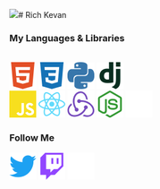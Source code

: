 <img src="./media/avatar.svg" width="" display="inline"># Rich Kevan

### My Languages & Libraries
<br><img src="./media/html5.svg" width="48" display="inline">
<img src="./media/css3.svg" width="48" display="inline">
<img src="./media/python.svg" width="48" display="inline">
<img src="./media/django.svg" width="48" display="inline"> <br>
<img src="./media/javascript.svg" width="48" display="inline">
<img src="./media/react.svg" width="48" display="inline">
<img src="./media/redux.svg" width="48" display="inline">
<img src="./media/nodedotjs.svg" width="48" display="inline">
<img src="./media/express.svg" width="48" display="inline">

### Follow Me
[<img src="./media/twitter.svg" width="48">](https://twitter.com/intent/follow?screen_name=richkevan)
[<img src="./media/twitch.svg" width="48">](https://www.twitch.tv/richkevan)
[<img src="./media/devdotto.svg" width="48">](https://dev.to/richkevan)
